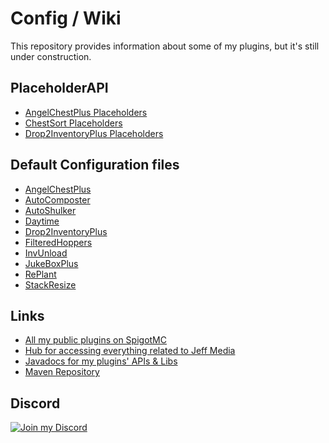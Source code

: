 # Config / Wiki

This repository provides information about some of my plugins, but it's still under construction.

## PlaceholderAPI
- [AngelChestPlus Placeholders](https://github.com/JEFF-Media-GbR/issue-tracker/wiki/AngelChest-PlaceholderAPI)
- [ChestSort Placeholders](https://github.com/JEFF-Media-GbR/issue-tracker/wiki/ChestSort-PlaceholderAPI)
- [Drop2InventoryPlus Placeholders](https://github.com/JEFF-Media-GbR/issue-tracker/wiki/Drop2Inventory-Placeholders)

## Default Configuration files
  - [AngelChestPlus](https://github.com/JEFF-Media-GbR/issue-tracker/tree/main/Configuration%20Files/AngelChest)
  - [AutoComposter](https://github.com/JEFF-Media-GbR/issue-tracker/tree/main/Configuration%20Files/AutoComposter)
  - [AutoShulker](https://github.com/JEFF-Media-GbR/issue-tracker/tree/main/Configuration%20Files/AutoShulker)
  - [Daytime](https://github.com/JEFF-Media-GbR/Daytime/blob/master/src/main/resources/config.yml)
  - [Drop2InventoryPlus](https://github.com/JEFF-Media-GbR/issue-tracker/blob/main/Configuration%20Files/Drop2Inventory)
  - [FilteredHoppers](https://github.com/JEFF-Media-GbR/issue-tracker/blob/main/Configuration%20Files/FilteredHoppers)
  - [InvUnload](https://github.com/JEFF-Media-GbR/InvUnload/blob/master/src/main/resources/config.yml)
  - [JukeBoxPlus](https://github.com/JEFF-Media-GbR/issue-tracker/tree/main/Configuration%20Files/JukeBoxPlus)
  - [RePlant](https://github.com/JEFF-Media-GbR/issue-tracker/tree/main/Configuration%20Files/RePlant)
  - [StackResize](https://github.com/JEFF-Media-GbR/issue-tracker/tree/main/Configuration%20Files/StackResize)

## Links
- [All my public plugins on SpigotMC](https://www.spigotmc.org/resources/authors/mfnalex.175238/)
- [Hub for accessing everything related to Jeff Media](https://hub.jeff-media.com/)
- [Javadocs for my plugins' APIs & Libs](https://hub.jeff-media.com/javadocs/)
- [Maven Repository](https://hub.jeff-media.com/nexus/repository/jeff-media-public/)

## Discord

[![Join my Discord](https://api.jeff-media.de/img/discord1.png)](https://discord.jeff-media.com)
